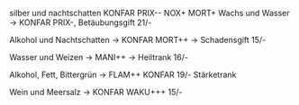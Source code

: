 silber und nachtschatten KONFAR PRIX-- NOX+ MORT+
Wachs und Wasser 
-> KONFAR PRIX-, Betäubungsgift 21/-

Alkohol und Nachtschatten
-> KONFAR MORT++ -> Schadensgift 15/-

Wasser und Weizen
-> MANI++ -> Heiltrank 16/-

Alkohol, Fett, Bittergrün
-> FLAM++ KONFAR 19/- Stärketrank

Wein und Meersalz
-> KONFAR WAKU+++ 15/-
